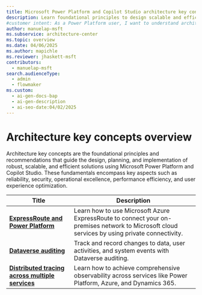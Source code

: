 ```yaml
---
title: Microsoft Power Platform and Copilot Studio architecture key concepts overview
description: Learn foundational principles to design scalable and efficient solutions with Microsoft Power Platform and Copilot Studio.
#customer intent: As a Power Platform user, I want to understand architecture key concepts of Microsoft Power Platform and Copilot Studio so that I can design scalable and efficient solutions.  
author: manuelap-msft
ms.subservice: architecture-center
ms.topic: overview
ms.date: 04/06/2025
ms.author: mapichle
ms.reviewer: jhaskett-msft
contributors:
  - manuelap-msft
search.audienceType:
  - admin
  - flowmaker
ms.custom:
  - ai-gen-docs-bap
  - ai-gen-description
  - ai-seo-date:04/02/2025
---
```


# Architecture key concepts overview

Architecture key concepts are the foundational principles and recommendations that guide the design, planning, and implementation of robust, scalable, and efficient solutions using Microsoft Power Platform and Copilot Studio. These fundamentals encompass key aspects such as reliability, security, operational excellence, performance efficiency, and user experience optimization.

| Title | Description |
| --- | --- |
| **[ExpressRoute and Power Platform](expressroute/overview.md)** | Learn how to use Microsoft Azure ExpressRoute to connect your on-premises network to Microsoft cloud services by using private connectivity. |
| **[Dataverse auditing](dataverse-auditing.md)** | Track and record changes to data, user activities, and system events with Dataverse auditing.|
| **[Distributed tracing across multiple services](distributed-tracing.md)** | Learn how to achieve comprehensive observability across services like Power Platform, Azure, and Dynamics 365. |
